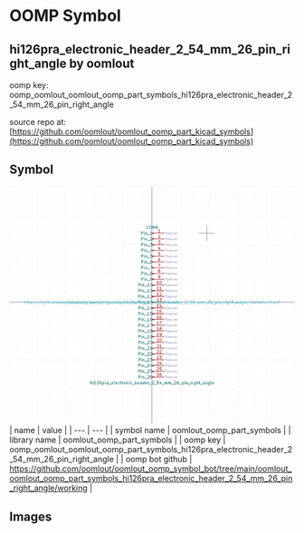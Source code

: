 # OOMP Symbol  
## hi126pra_electronic_header_2_54_mm_26_pin_right_angle  by oomlout  
  
oomp key: oomp_oomlout_oomlout_oomp_part_symbols_hi126pra_electronic_header_2_54_mm_26_pin_right_angle  
  
source repo at: [https://github.com/oomlout/oomlout_oomp_part_kicad_symbols](https://github.com/oomlout/oomlout_oomp_part_kicad_symbols)  
## Symbol  
  
[![working.png](working_600.png)](working.png)  
| name | value | 
| --- | --- | 
| symbol name | oomlout_oomp_part_symbols | 
| library name | oomlout_oomp_part_symbols | 
| oomp key | oomp_oomlout_oomlout_oomp_part_symbols_hi126pra_electronic_header_2_54_mm_26_pin_right_angle | 
| oomp bot github | https://github.com/oomlout/oomlout_oomp_symbol_bot/tree/main/oomlout_oomlout_oomp_part_symbols_hi126pra_electronic_header_2_54_mm_26_pin_right_angle/working | 
## Images  
